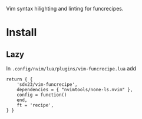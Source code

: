 Vim syntax hilighting and linting for funcrecipes.

# Install

## Lazy

In `.config/nvim/lua/plugins/vim-funcrecipe.lua` add

    return { {
        'sdx23/vim-funcrecipe',
        dependencies = { "nvimtools/none-ls.nvim" },
        config = function()
        end,
        ft = 'recipe',
    } }

